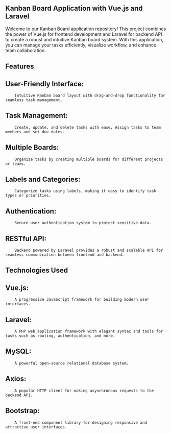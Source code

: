 ## Kanban Board Application with Vue.js and Laravel

Welcome to our Kanban Board application repository! This project combines the power of Vue.js for frontend development and Laravel for backend API to create a robust and intuitive Kanban board system. With this application, you can manage your tasks efficiently, visualize workflow, and enhance team collaboration.

## Features

##     User-Friendly Interface: 
        Intuitive Kanban board layout with drag-and-drop functionality for seamless task management.
##     Task Management:
        Create, update, and delete tasks with ease. Assign tasks to team members and set due dates.
 ##     Multiple Boards:
        Organize tasks by creating multiple boards for different projects or teams.
##     Labels and Categories:
        Categorize tasks using labels, making it easy to identify task types or priorities.
##     Authentication: 
        Secure user authentication system to protect sensitive data.
##     RESTful API: 
        Backend powered by Laravel provides a robust and scalable API for seamless communication between frontend and backend.

## Technologies Used
##     Vue.js: 
        A progressive JavaScript framework for building modern user interfaces.
##     Laravel: 
        A PHP web application framework with elegant syntax and tools for tasks such as routing, authentication, and more.
##     MySQL: 
        A powerful open-source relational database system.
##     Axios: 
        A popular HTTP client for making asynchronous requests to the backend API.
##     Bootstrap: 
        A front-end component library for designing responsive and attractive user interfaces.

